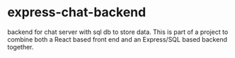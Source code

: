 # express-chat-backend
backend for chat server with sql db to store data.
This is part of a project to combine both a React based front end and an Express/SQL based backend together.

